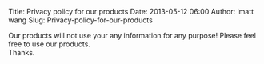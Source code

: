 Title: Privacy policy for our products
Date: 2013-05-12 06:00
Author: lmatt wang
Slug: Privacy-policy-for-our-products

Our products will not use your any information for any purpose! Please
feel free to use our products.\
Thanks.
